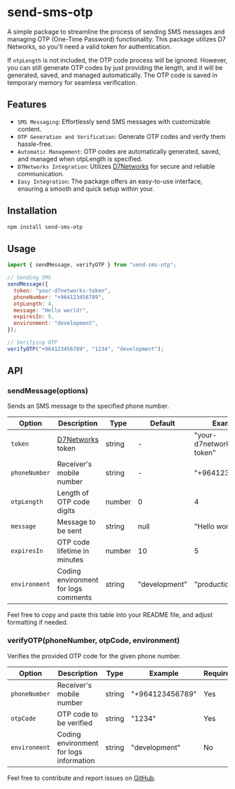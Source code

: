 # send-sms-otp

A simple package to streamline the process of sending SMS messages and managing OTP (One-Time Password) functionality. This package utilizes D7 Networks, so you'll need a valid token for authentication.

If `otpLength` is not included, the OTP code process will be ignored. However, you can still generate OTP codes by just providing the length, and it will be generated, saved, and managed automatically. The OTP code is saved in temporary memory for seamless verification.

## Features

- `SMS Messaging`: Effortlessly send SMS messages with customizable content.
- `OTP Generation and Verification`: Generate OTP codes and verify them hassle-free.
- `Automatic Management`: OTP codes are automatically generated, saved, and managed when otpLength is specified.
- `D7Networks Integration`: Utilizes [D7Networks](https://d7networks.com/) for secure and reliable communication.
- `Easy Integration`: The package offers an easy-to-use interface, ensuring a smooth and quick setup within your.

## Installation

```bash
npm install send-sms-otp
```

## Usage

```javascript
import { sendMessage, verifyOTP } from "send-sms-otp";

// Sending SMS
sendMessage({
  token: "your-d7networks-token",
  phoneNumber: "+964123456789",
  otpLength: 4,
  message: "Hello world!",
  expiresIn: 5,
  environment: "development",
});

// Verifying OTP
verifyOTP("+964123456789", "1234", "development");
```

## API

### sendMessage(options)

Sends an SMS message to the specified phone number.

| Option        | Description                                 | Type   | Default       | Example                 | Required |
| ------------- | ------------------------------------------- | ------ | ------------- | ----------------------- | -------- |
| `token`       | [D7Networks](https://d7networks.com/) token | string | -             | "your-d7networks-token" | Yes      |
| `phoneNumber` | Receiver's mobile number                    | string | -             | "+964123456789"         | Yes      |
| `otpLength`   | Length of OTP code digits                   | number | 0             | 4                       | No       |
| `message`     | Message to be sent                          | string | null          | "Hello world!"          | No       |
| `expiresIn`   | OTP code lifetime in minutes                | number | 10            | 5                       | No       |
| `environment` | Coding environment for logs comments        | string | "development" | "production"            | No       |

Feel free to copy and paste this table into your README file, and adjust formatting if needed.

### verifyOTP(phoneNumber, otpCode, environment)

Verifies the provided OTP code for the given phone number.

| Option        | Description                             | Type   | Example         | Required |
| ------------- | --------------------------------------- | ------ | --------------- | -------- |
| `phoneNumber` | Receiver's mobile number                | string | "+964123456789" | Yes      |
| `otpCode`     | OTP code to be verified                 | string | "1234"          | Yes      |
| `environment` | Coding environment for logs information | string | "development"   | No       |

Feel free to contribute and report issues on [GitHub](https://github.com/alihammad99/send-sms-otp).
